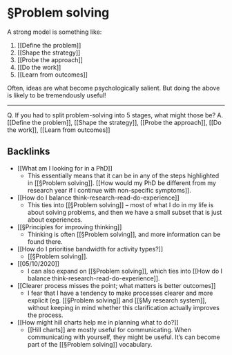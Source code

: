 # §Problem solving
A strong model is something like:
1. [[Define the problem]]
2. [[Shape the strategy]]
3. [[Probe the approach]]
4. [[Do the work]]
5. [[Learn from outcomes]]

Often, ideas are what become psychologically salient. But doing the above is likely to be tremendously useful!

---
Q. If you had to split problem-solving into 5 stages, what might those be?
A. [[Define the problem]], [[Shape the strategy]], [[Probe the approach]], [[Do the work]], [[Learn from outcomes]]
	
## Backlinks
* [[What am I looking for in a PhD]]
	* This essentially means that it can be in any of the steps highlighted in [[§Problem solving]]. [[How would my PhD be different from my research year if I continue with non-specific symptoms]].
* [[How do I balance think-research-read-do-experience]]
	* This ties into [[§Problem solving]] – most of what I do in my life is about solving problems, and then we have a small subset that is just about experiences.
* [[§Principles for improving thinking]]
	* Thinking is often [[§Problem solving]], and more information can be found there.
* [[How do I prioritise bandwidth for activity types?]]
	* [[§Problem solving]].
* [[05/10/2020]]
	* I can also expand on [[§Problem solving]], which ties into [[How do I balance think-research-read-do-experience]].
* [[Clearer process misses the point; what matters is better outcomes]]
	* I fear that I have a tendency to make processes clearer and more explicit (eg. [[§Problem solving]] and [[§My research system]], without keeping in mind whether this clarification actually improves the process.
* [[How might hill charts help me in planning what to do?]]
	* [[Hill charts]] are mostly useful for communicating. When communicating with yourself, they might be useful. It’s can become part of the [[§Problem solving]] vocabulary.

<!-- {BearID:1B7F9E50-6167-4301-8034-C7D5A31A9553-3149-000016822EF35DE3} -->
